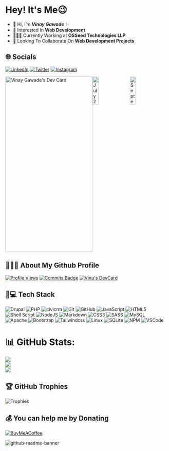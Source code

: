 # Hey! It's Me😉

- 👋 Hi, I’m **_Vinay Gawade_** ✨
- 👀 Interested In **Web Development**
- 👨🏻‍💻 Currently Working at **OSSeed Technologies LLP**
- 💞️ Looking To Collaborate On **Web Development Projects**

## 🌐 Socials
[![LinkedIn](https://img.shields.io/badge/LinkedIn-%230077B5.svg?logo=linkedin&logoColor=white)](https://linkedin.com/in/vinu-gawade) [![Twitter](https://img.shields.io/badge/Twitter-%231DA1F2.svg?logo=Twitter&logoColor=white)](https://twitter.com/VinuGawade) [![Instagram](https://img.shields.io/badge/Instagram-%23E4405F.svg?logo=Instagram&logoColor=white)](https://instagram.com/vinugawadevr) 

<div style="display: inline-flex; justify-content: center;">
  <a href="https://app.daily.dev/vinugawade" target="_blank" style="width: 70%;">
    <img style="width: 100%;" src="https://api.daily.dev/devcards/v2/QrETaiZ4xZbpTOoYtvrOr.png?type=wide&r=i5t" alt="Vinay Gawade's Dev Card"/>
  </a>
  <a href="https://app.daily.dev/vinugawade" target="_blank" style="width: 30%;">
    <img style="width: 40%;" alt="July 2025 Top Reader in Data Lake" src="https://github.com/user-attachments/assets/a7e3d0cc-6ecb-4c38-a2cb-d107b509e605" />
  </a>
  
  <a href="https://app.daily.dev/vinugawade" target="_blank" style="width: 30%;">
    <img style="width: 40%;" alt="September 2025 Top Reader in Conversational AI" src="https://github.com/user-attachments/assets/fc5439fb-edfc-4e0e-9d73-994a27aa5a26" />
  </a>
</div>

## 👨🏻‍💻 About My Github Profile  

[![Profile Views](https://visitcount.itsvg.in/api?id=vinugawade&label=Profile%20Views&icon=0&pretty=true)](https://visitcount.itsvg.in) [![Commits Badge](https://badges.pufler.dev/commits/monthly/vinugawade)](https://github.com/vinugawade) [![Vinu's DevCard](https://github.com/vinugawade/vinugawade/actions/workflows/vinugawade.yml/badge.svg)](https://github.com/vinugawade/vinugawade/actions/workflows/vinugawade.yml)

## 🎯💻 Tech Stack

![Drupal](https://img.shields.io/badge/drupal-FFFFFF.svg?style=for-the-badge&logo=Drupal&logoColor=%230678BE)
![PHP](https://img.shields.io/badge/php-%23777BB4.svg?style=for-the-badge&logo=php&logoColor=white)
![civicrm](https://img.shields.io/badge/civicrm-%2381C459.svg?style=for-the-badge&logo=civicrm&logoColor=white)
![Git](https://img.shields.io/badge/git-%23323330.svg?style=for-the-badge&logo=git&logoColor=%23E34F26)
![GitHub](https://img.shields.io/badge/github-FFFFFF.svg?style=for-the-badge&logo=GitHub&logoColor=black)
![JavaScript](https://img.shields.io/badge/javascript-%23323330.svg?style=for-the-badge&logo=javascript&logoColor=%23F7DF1E)
![HTML5](https://img.shields.io/badge/html5-%23E34F26.svg?style=for-the-badge&logo=html5&logoColor=white)
![Shell Script](https://img.shields.io/badge/shell_script-%23121011.svg?style=for-the-badge&logo=gnu-bash&logoColor=white)
![NodeJS](https://img.shields.io/badge/node.js-6DA55F?style=for-the-badge&logo=node.js&logoColor=white)
![Markdown](https://img.shields.io/badge/markdown-%23000000.svg?style=for-the-badge&logo=markdown&logoColor=white)
![CSS3](https://img.shields.io/badge/css3-%231572B6.svg?style=for-the-badge&logo=css3&logoColor=white)
![SASS](https://img.shields.io/badge/SASS-hotpink.svg?style=for-the-badge&logo=SASS&logoColor=white)
![MySQL](https://img.shields.io/badge/mysql-%234479A1.svg?style=for-the-badge&logo=mysql&logoColor=FFFFFF)
![Apache](https://img.shields.io/badge/apache-%23000000.svg?style=for-the-badge&logo=apache&logoColor=%23D22128)
![Bootstrap](https://img.shields.io/badge/bootstrap5-%237952B3.svg?style=for-the-badge&logo=bootstrap&logoColor=white)
![Tailwindcss](https://img.shields.io/badge/tailwind-%2306B6D4.svg?style=for-the-badge&logo=tailwindcss&logoColor=white)
![Linux](https://img.shields.io/badge/Linux-%23FCC624?style=for-the-badge&logo=linux&logoColor=black)
![SQLite](https://img.shields.io/badge/sqlite-%2307405e.svg?style=for-the-badge&logo=sqlite&logoColor=white)
![NPM](https://img.shields.io/badge/NPM-%23000000.svg?style=for-the-badge&logo=npm&logoColor=23D42029)
![VSCode](https://img.shields.io/badge/vscode-FFFFFF.svg?style=for-the-badge&logo=visualstudiocode&logoColor=1572B6)

# 📊 GitHub Stats:
![](https://github-readme-stats.vercel.app/api?username=vinugawade&theme=dark&hide_border=false&include_all_commits=true)<br/>
![](https://github-readme-streak-stats.herokuapp.com/?user=vinugawade&theme=dark&hide_border=false)<br/>
![](https://github-readme-stats.vercel.app/api/top-langs/?username=vinugawade&theme=dark&hide_border=false&include_all_commits=true&count_private=true&layout=compact)

## 🏆 GitHub Trophies
![Trophies](https://github-profile-trophy.vercel.app/?username=vinugawade&theme=radical&no-frame=true&no-bg=false&margin-w=4)

## 💰 You can help me by Donating
[![BuyMeACoffee](https://img.shields.io/badge/Buy%20Me%20a%20Coffee-ffdd00?style=for-the-badge&logo=buy-me-a-coffee&logoColor=black)](https://buymeacoffee.com/vinaygawade) 

![github-readme-banner](https://githubcard.rajaryan.work/user/vinugawade)
<!--- &logoColor=violet
vinugawade/vinugawade is a ✨ special ✨ repository because its `README.md` (this file) appears on your GitHub profile.
You can click the Preview link to take a look at your changes.
--->
